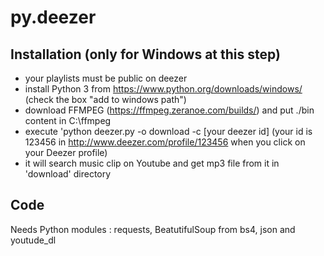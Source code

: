 # py.deezer
## Installation (only for Windows at this step)
- your playlists must be public on deezer
- install Python 3 from https://www.python.org/downloads/windows/ (check the box "add to windows path")
- download FFMPEG (https://ffmpeg.zeranoe.com/builds/) and put ./bin content in C:\\ffmpeg
- execute 'python deezer.py -o download -c [your deezer id] (your id is 123456 in http://www.deezer.com/profile/123456 when you click on your Deezer profile)
- it will search music clip on Youtube and get mp3 file from it in 'download' directory

## Code
Needs Python modules : requests, BeatutifulSoup from bs4, json and youtude_dl
